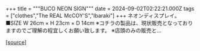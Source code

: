 +++
title = """BUCO NEON SIGN"""
date = 2024-09-02T02:22:21.000Z
tags = ["clothes","The REAL McCOY'S","Ibaraki"]
+++
ネオンディスプレイ。 ■SIZE W 26cm × H 23cm × D 14cm ※コチラの製品は、現状販売となっておりますのでご理解の程宜しくお願い致します。 ※店頭のみの販売と...

[[source]](https://the-realmccoys.ocnk.net/product/38)
